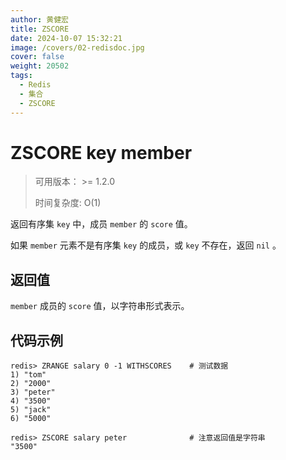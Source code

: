 ```yaml
---
author: 黄健宏
title: ZSCORE
date: 2024-10-07 15:32:21
image: /covers/02-redisdoc.jpg
cover: false
weight: 20502
tags:
  - Redis
  - 集合
  - ZSCORE 
---
```


# ZSCORE key member

> 可用版本： >= 1.2.0
> 
> 时间复杂度: O(1)

返回有序集 `key` 中，成员 `member` 的 `score` 值。

如果 `member` 元素不是有序集 `key` 的成员，或 `key` 不存在，返回 `nil` 。

## 返回值

`member` 成员的 `score` 值，以字符串形式表示。

## 代码示例

```shell
redis> ZRANGE salary 0 -1 WITHSCORES    # 测试数据
1) "tom"
2) "2000"
3) "peter"
4) "3500"
5) "jack"
6) "5000"

redis> ZSCORE salary peter              # 注意返回值是字符串
"3500"
```
